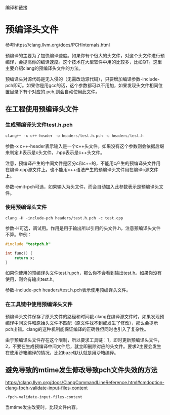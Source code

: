 编译和链接

# 预编译头文件

参考https://clang.llvm.org/docs/PCHInternals.html

预编译的主要为了加快编译速度。如果你有个很大的头文件，对这个头文件进行预编译，会提高你的编译速度。这个技术在大型软件中用的比较多，比如QT。这里主要介绍clang的预编译头文件的方法。

预编译头对源代码是无入侵的（无需改动源代码），只要增加编译参数-include-pch即可。如果你是用gcc的话，这个参数都可以不用加，如果发现头文件相同位置目录下有个对应的.pch,则会自动使用此文件。

## 在工程使用预编译头文件

### 生成预编译头文件test.h.pch

```c++
clang++ -x c++-header -o headers/test.h.pch -c headers/test.h
```

参数-x c++-header表示输入是一个c++头文件。如果没有这个参数则会依据后缀来判定.h表示是c头文件，.hpp表示是c++头文件。

注意，预编译产生的中间文件是区分c和c++的，不能用c产生的预编译头文件用在编译.cpp源文件上。也不能用c++语法产生的预编译头文件用在编译c源文件上。

参数-emit-pch可选，如果输入为头文件，而会自动加入此参数表示是预编译头文件。

### 使用预编译头文件

```
clang -H -include-pch headers/test.h.pch -c test.cpp
```

参数-H可选，调试用。作用是用于输出所以引用的头文件.h，注意预编译头文件不算。举例：

```c++
#include "testpch.h"

int func() {
    return x;
}
```

如果你使用的预编译头文件test.h.pch，那么你不会看到输出test.h。如果你没有使用，则会有输出test.h。

参数-include-pch headers/test.h.pch表示使用预编译头文件。

### 在工具链中使用预编译头文件

预编译头文件保存了原头文件的路径和时间戳.clang在编译源文件时，如果发现预编译中间文件和原始头文件不匹配（原文件找不到或发生了修改），那么会提示pch出错。clang的这种机制能保证编译的正确性但同时也引入了复杂性。

由于预编译头文件存在这个限制，所以要求工具链：1，即时更新预编译头文件，2，不要在生成预编译中间文件后，就立即删除对应的头文件。要求2主要会发生在使用沙箱编译的情况，比如bazel默认就是用沙箱编译。

## 避免导致的mtime发生修改导致pch文件失效的方法

https://clang.llvm.org/docs/ClangCommandLineReference.html#cmdoption-clang-fpch-validate-input-files-content

```shell
-fpch-validate-input-files-content
```

当mtime发生改变时，比较文件内容。

